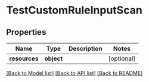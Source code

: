 # TestCustomRuleInputScan

## Properties
Name | Type | Description | Notes
------------ | ------------- | ------------- | -------------
**resources** | **object** |  | [optional] 

[[Back to Model list]](../README.md#documentation-for-models) [[Back to API list]](../README.md#documentation-for-api-endpoints) [[Back to README]](../README.md)


